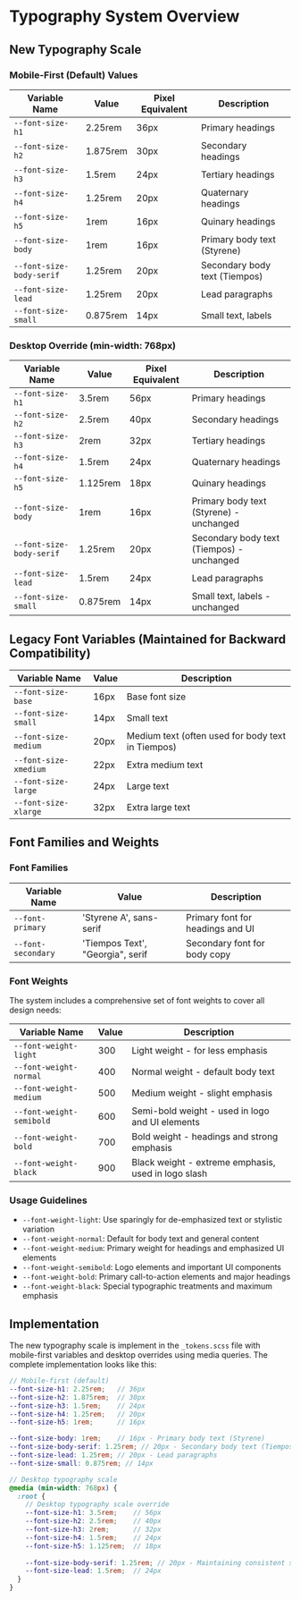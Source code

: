 # Typography System Overview

## New Typography Scale

### Mobile-First (Default) Values

| Variable Name | Value | Pixel Equivalent | Description |
|---------------|-------|------------------|-------------|
| `--font-size-h1` | 2.25rem | 36px | Primary headings |
| `--font-size-h2` | 1.875rem | 30px | Secondary headings |
| `--font-size-h3` | 1.5rem | 24px | Tertiary headings |
| `--font-size-h4` | 1.25rem | 20px | Quaternary headings |
| `--font-size-h5` | 1rem | 16px | Quinary headings |
| `--font-size-body` | 1rem | 16px | Primary body text (Styrene) |
| `--font-size-body-serif` | 1.25rem | 20px | Secondary body text (Tiempos) |
| `--font-size-lead` | 1.25rem | 20px | Lead paragraphs |
| `--font-size-small` | 0.875rem | 14px | Small text, labels |

### Desktop Override (min-width: 768px)

| Variable Name | Value | Pixel Equivalent | Description |
|---------------|-------|------------------|-------------|
| `--font-size-h1` | 3.5rem | 56px | Primary headings |
| `--font-size-h2` | 2.5rem | 40px | Secondary headings |
| `--font-size-h3` | 2rem | 32px | Tertiary headings |
| `--font-size-h4` | 1.5rem | 24px | Quaternary headings |
| `--font-size-h5` | 1.125rem | 18px | Quinary headings |
| `--font-size-body` | 1rem | 16px | Primary body text (Styrene) - unchanged |
| `--font-size-body-serif` | 1.25rem | 20px | Secondary body text (Tiempos) - unchanged |
| `--font-size-lead` | 1.5rem | 24px | Lead paragraphs |
| `--font-size-small` | 0.875rem | 14px | Small text, labels - unchanged |

## Legacy Font Variables (Maintained for Backward Compatibility)

| Variable Name | Value | Description |
|---------------|-------|-------------|
| `--font-size-base` | 16px | Base font size |
| `--font-size-small` | 14px | Small text |
| `--font-size-medium` | 20px | Medium text (often used for body text in Tiempos) |
| `--font-size-xmedium` | 22px | Extra medium text |
| `--font-size-large` | 24px | Large text |
| `--font-size-xlarge` | 32px | Extra large text |

## Font Families and Weights

### Font Families

| Variable Name | Value | Description |
|---------------|-------|-------------|
| `--font-primary` | 'Styrene A', sans-serif | Primary font for headings and UI |
| `--font-secondary` | 'Tiempos Text', "Georgia", serif | Secondary font for body copy |

### Font Weights

The system includes a comprehensive set of font weights to cover all design needs:

| Variable Name | Value | Description |
|---------------|-------|-------------|
| `--font-weight-light` | 300 | Light weight - for less emphasis |
| `--font-weight-normal` | 400 | Normal weight - default body text |
| `--font-weight-medium` | 500 | Medium weight - slight emphasis |
| `--font-weight-semibold` | 600 | Semi-bold weight - used in logo and UI elements |
| `--font-weight-bold` | 700 | Bold weight - headings and strong emphasis |
| `--font-weight-black` | 900 | Black weight - extreme emphasis, used in logo slash |

### Usage Guidelines

- `--font-weight-light`: Use sparingly for de-emphasized text or stylistic variation
- `--font-weight-normal`: Default for body text and general content
- `--font-weight-medium`: Primary weight for headings and emphasized UI elements
- `--font-weight-semibold`: Logo elements and important UI components
- `--font-weight-bold`: Primary call-to-action elements and major headings
- `--font-weight-black`: Special typographic treatments and maximum emphasis

## Implementation

The new typography scale is implement in the `_tokens.scss` file with mobile-first variables and desktop overrides using media queries. The complete implementation looks like this:

```scss
// Mobile-first (default)
--font-size-h1: 2.25rem;   // 36px
--font-size-h2: 1.875rem;  // 30px
--font-size-h3: 1.5rem;    // 24px
--font-size-h4: 1.25rem;   // 20px
--font-size-h5: 1rem;      // 16px

--font-size-body: 1rem;    // 16px - Primary body text (Styrene)
--font-size-body-serif: 1.25rem; // 20px - Secondary body text (Tiempos)
--font-size-lead: 1.25rem; // 20px - Lead paragraphs
--font-size-small: 0.875rem; // 14px

// Desktop typography scale
@media (min-width: 768px) {
  :root {
    // Desktop typography scale override
    --font-size-h1: 3.5rem;    // 56px
    --font-size-h2: 2.5rem;    // 40px
    --font-size-h3: 2rem;      // 32px
    --font-size-h4: 1.5rem;    // 24px
    --font-size-h5: 1.125rem;  // 18px
    
    --font-size-body-serif: 1.25rem; // 20px - Maintaining consistent size for Tiempos body text
    --font-size-lead: 1.5rem;  // 24px
  }
}
```